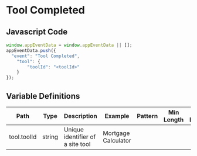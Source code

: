 # Tool Completed

### 

## Javascript Code
```js
window.appEventData = window.appEventData || [];
appEventData.push({
  "event": "Tool Completed",
    "tool": {
        "toolId": "<toolId>"
    }
});
```

## Variable Definitions

|Path|Type|Description|Example|Pattern|Min Length|Max Length|Minimum|Maximum|Multiple Of|
| --- | --- | --- | --- | --- | --- | --- | --- | --- | --- |
|tool.toolId|string|Unique identifier of a site tool|Mortgage Calculator|||||||




